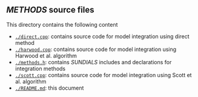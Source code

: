 ## *METHODS* source files

This directory contains the following content

* [`./direct.cpp`](./direct.cpp): contains source code for model integration
  using direct method
* [`./harwood.cpp`](./harwood.cpp): contains source code for model integration
  using Harwood et al. algorithm
* [`./methods.h`](./methods.h): contains *SUNDIALS* includes and declarations
  for integration methods
* [`./scott.cpp`](./scott.cpp): contains source code for model integration using
  Scott et al. algorithm
* [`./README.md`](./README.md): this document


